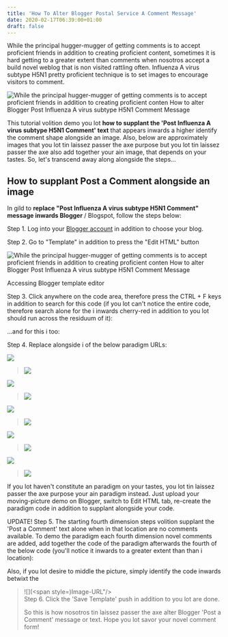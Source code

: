 ```yaml
---
title: 'How To Alter Blogger Postal Service A Comment Message'
date: 2020-02-17T06:39:00+01:00
draft: false
---
```


While the principal hugger-mugger of getting comments is to accept proficient friends in addition to creating proficient content, sometimes it is hard getting to a greater extent than comments when nosotros accept a build novel weblog that is non visited rattling often. Influenza A virus subtype H5N1 pretty proficient technique is to set images to encourage visitors to comment.  
  

![While the principal hugger-mugger of getting comments is to accept proficient friends in addition to creating proficient conten How to alter Blogger Post Influenza A virus subtype H5N1 Comment Message](https://1.bp.blogspot.com/-LZwC0xLkJ98/T3M-PXEEavI/AAAAAAAABk4/n_PcjrbWFGk/s320/how+to+change+post+a+comment+in+blogger+blogspot+blog.png "How to alter Blogger Post Influenza A virus subtype H5N1 Comment Message")

This tutorial volition demo you lot **how to supplant the 'Post Influenza A virus subtype H5N1 Comment' text** that appears inwards a higher identify the comment shape alongside an image. Also, below are approximately images that you lot tin laissez passer the axe purpose but you lot tin laissez passer the axe also add together your ain image, that depends on your tastes. So, let's transcend away along alongside the steps...  
  

How to supplant Post a Comment alongside an image
-------------------------------------------------

In gild to **replace "Post Influenza A virus subtype H5N1 Comment" message inwards Blogger** / Blogspot, follow the steps below:  
  
Step 1. Log into your [Blogger account](http://www.blogger.com/home) in addition to choose your blog.  
  
Step 2. Go to "Template" in addition to press the "Edit HTML" button  
  

![While the principal hugger-mugger of getting comments is to accept proficient friends in addition to creating proficient conten How to alter Blogger Post Influenza A virus subtype H5N1 Comment Message](https://3.bp.blogspot.com/-rP7Xdxqm5W0/UaJpKUUs7pI/AAAAAAAADfc/NP9sNObx2l4/s320/blogger_blogspot_template_edit_html_tutorial.png "How to alter Blogger Post Influenza A virus subtype H5N1 Comment Message")

Accessing Blogger template editor

Step 3. Click anywhere on the code area, therefore press the CTRL + F keys in addition to search for this code (if you lot can't notice the entire code, therefore search alone for the i inwards cherry-red in addition to you lot should run across the residuum of it):  

>   

...and for this i too:  

Step 4. Replace alongside i of the below paradigm URLs:  
  

![](https://1.bp.blogspot.com/-DuwsWbCqRag/T3Mxtrye2zI/AAAAAAAABkA/AqMIP-ybAWQ/s1600/leave+a+comment.png)

> ![](https://1.bp.blogspot.com/-DuwsWbCqRag/T3Mxtrye2zI/AAAAAAAABkA/AqMIP-ybAWQ/s1600/leave+a+comment.png)

  
  

![](https://2.bp.blogspot.com/-gQV9PoM4FeA/T3M1tOg6C3I/AAAAAAAABkI/OTq4DAbkEPo/s1600/Post+a+comment+blogger.png)

> ![](https://2.bp.blogspot.com/-gQV9PoM4FeA/T3M1tOg6C3I/AAAAAAAABkI/OTq4DAbkEPo/s1600/Post+a+comment+blogger.png)

  

![](https://4.bp.blogspot.com/-wX61ZaQ1piI/T3M3FKUaGhI/AAAAAAAABkQ/y409edvuAQA/s1600/animated+comment+arrow.gif)

  

> ![](https://4.bp.blogspot.com/-wX61ZaQ1piI/T3M3FKUaGhI/AAAAAAAABkQ/y409edvuAQA/s1600/animated+comment+arrow.gif)

  

![](https://1.bp.blogspot.com/-bIOcD7FxKXw/T3M4LpQ0XFI/AAAAAAAABkg/z_sHmmnKwgs/s1600/leave+a+comment2.png)

  

> ![](https://1.bp.blogspot.com/-bIOcD7FxKXw/T3M4LpQ0XFI/AAAAAAAABkg/z_sHmmnKwgs/s1600/leave+a+comment2.png)

  

![](https://4.bp.blogspot.com/-0j9qVbZuAtc/T3M6HP2tT6I/AAAAAAAABkw/imDcGGmxOiU/s1600/comment.gif)

  

> ![](https://4.bp.blogspot.com/-0j9qVbZuAtc/T3M6HP2tT6I/AAAAAAAABkw/imDcGGmxOiU/s1600/comment.gif)

  
If you lot haven't constitute an paradigm on your tastes, you lot tin laissez passer the axe purpose your ain paradigm instead. Just upload your moving-picture demo on Blogger, switch to Edit HTML tab, re-create the paradigm code in addition to supplant alongside your code.  
  
UPDATE! Step 5. The starting fourth dimension steps volition supplant the 'Post a Comment' text alone when in that location are no comments available. To demo the paradigm each fourth dimension novel comments are added, add together the code of the paradigm afterwards the fourth of the below code (you'll notice it inwards to a greater extent than than i location):  

  
Also, if you lot desire to middle the picture, simply identify the code inwards betwixt the

> ![](<span style=)Image-URL"/>  
> Step 6. Click the 'Save Template' push in addition to you lot are done.  
>   
> So this is how nosotros tin laissez passer the axe alter Blogger 'Post a Comment' message or text. Hope you lot savor your novel comment form!